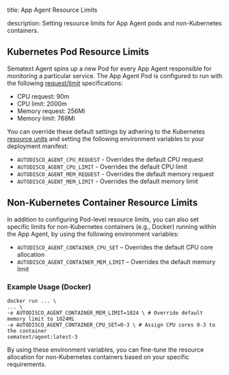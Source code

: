 title: App Agent Resource Limits

description:  Setting resource limits for App Agent pods and non-Kubernetes containers.

## Kubernetes Pod Resource Limits

Sematext Agent spins up a new Pod for every App Agent responsible for monitoring a particular service. The App Agent Pod is configured to run with the following [request/limit](https://kubernetes.io/docs/concepts/configuration/manage-resources-containers/#resource-requests-and-limits-of-pod-and-container) specifications:

- CPU request: 90m
- CPU limit: 2000m
- Memory request: 256Mi
- Memory limit: 768Mi

You can override these default settings by adhering to the Kubernetes [resource units](https://kubernetes.io/docs/concepts/configuration/manage-resources-containers/#resource-units-in-kubernetes) and setting the following environment variables to your deployment manifest:

- `AUTODISCO_AGENT_CPU_REQUEST` - Overrides the default CPU request
- `AUTODISCO_AGENT_CPU_LIMIT` - Overrides the default CPU limit
- `AUTODISCO_AGENT_MEM_REQUEST` - Overrides the default memory request
- `AUTODISCO_AGENT_MEM_LIMIT` - Overrides the default memory limit

## Non-Kubernetes Container Resource Limits

In addition to configuring Pod-level resource limits, you can also set specific limits for non-Kubernetes containers (e.g., Docker) running within the App Agent, by using the following environment variables:

- `AUTODISCO_AGENT_CONTAINER_CPU_SET` – Overrides the default CPU core allocation
- `AUTODISCO_AGENT_CONTAINER_MEM_LIMIT` – Overrides the default memory limit

### Example Usage (Docker)

```
docker run ... \
... \
-e AUTODISCO_AGENT_CONTAINER_MEM_LIMIT=1024 \ # Override default memory limit to 1024Mi
-e AUTODISCO_AGENT_CONTAINER_CPU_SET=0-3 \ # Assign CPU cores 0-3 to the container
sematext/agent:latest-3
```

By using these environment variables, you can fine-tune the resource allocation for non-Kubernetes containers based on your specific requirements.